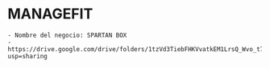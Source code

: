 # MANAGEFIT
    - Nombre del negocio: SPARTAN BOX
    - https://drive.google.com/drive/folders/1tzVd3TiebFHKVvatkEM1LrsQ_Wvo_t76?usp=sharing 
